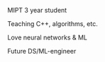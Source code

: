 MIPT 3 year student 

Teaching C++, algorithms, etc.

Love neural networks & ML

Future DS/ML-engineer


<!---
TheBetelgeuse/TheBetelgeuse is a ✨ special ✨ repository because its `README.md` (this file) appears on your GitHub profile.
You can click the Preview link to take a look at your changes.
--->
